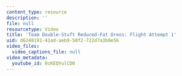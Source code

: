 ```yaml
---
content_type: resource
description: ''
file: null
resourcetype: Video
title: 'Team Double-Stuft Reduced-Fat Oreos: Flight Attempt 1'
uid: d6248191-41ad-aeb9-50f2-722d7a3b0e56
video_files:
  video_captions_file: null
video_metadata:
  youtube_id: 0cKEQYulCD0
---
```

